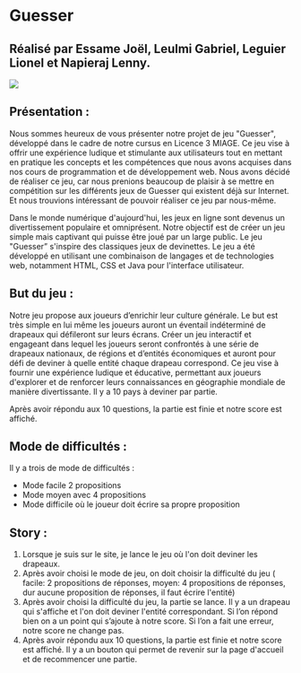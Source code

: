 # Guesser
## Réalisé par Essame Joël, Leulmi Gabriel, Leguier Lionel et Napieraj Lenny.

![](https://encrypted-tbn0.gstatic.com/images?q=tbn:ANd9GcQtkRKBDZ_BsSpschjp8hOVw4gYjKJAzDCzvQ&usqp=CAU)

## Présentation : 
Nous sommes heureux de vous présenter notre projet de jeu "Guesser", développé dans le cadre de notre cursus en Licence 3 MIAGE. Ce jeu vise à offrir une expérience ludique et stimulante aux utilisateurs tout en mettant en pratique les concepts et les compétences que nous avons acquises dans nos cours de programmation et de développement web. Nous avons décidé de réaliser ce jeu, car nous prenions beaucoup de plaisir à se mettre en compétition sur les différents jeux de Guesser qui existent déjà sur Internet. Et nous trouvions intéressant de pouvoir réaliser ce jeu par nous-même.

Dans le monde numérique d'aujourd'hui, les jeux en ligne sont devenus un divertissement populaire et omniprésent. Notre objectif est de créer un jeu simple mais captivant qui puisse être joué par un large public. Le jeu "Guesser” s'inspire des classiques jeux de devinettes.
Le jeu a été développé en utilisant une combinaison de langages et de technologies web, notamment HTML, CSS et Java pour l'interface utilisateur.

## But du jeu : 
Notre jeu propose aux joueurs d’enrichir leur culture générale. Le but est très simple en lui même les joueurs auront un éventail indéterminé de drapeaux qui défileront sur leurs écrans.
Créer un jeu interactif et engageant dans lequel les joueurs seront confrontés à une série de drapeaux nationaux, de régions et d’entités économiques et auront pour défi de deviner à quelle entité chaque drapeau correspond. Ce jeu vise à fournir une expérience ludique et éducative, permettant aux joueurs d'explorer et de renforcer leurs connaissances en géographie mondiale de manière divertissante. 
Il y a 10 pays à deviner par partie.

Après avoir répondu aux 10 questions, la partie est finie et notre score est affiché.

## Mode de difficultés :
Il y a trois de mode de difficultés : 

- Mode facile 2 propositions 
- Mode moyen avec 4 propositions 
- Mode difficile où le joueur doit écrire sa propre proposition 

## Story : 

1. Lorsque je suis sur le site, je lance le jeu où l'on doit deviner les drapeaux.
2. Après avoir choisi le mode de jeu, on doit choisir la difficulté du jeu ( facile: 2 propositions de réponses, moyen: 4 propositions de réponses, dur aucune proposition de réponses, il faut écrire l'entité)
3. Après avoir choisi la difficulté du jeu, la partie se lance. Il y a un drapeau qui s'affiche et l'on doit deviner l'entité correspondant. Si l’on répond bien on a un point qui s’ajoute à notre score. Si l’on a fait une erreur, notre score ne change pas.
4. Après avoir répondu aux 10 questions, la partie est finie et notre score est affiché. Il y a un bouton qui permet de revenir sur la page d'accueil et de recommencer une partie.


